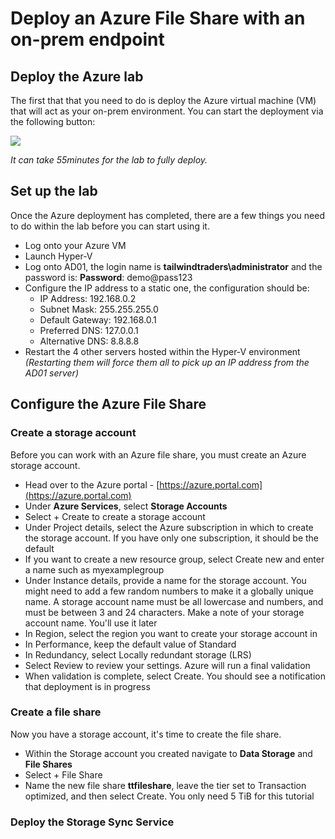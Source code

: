 # Deploy an Azure File Share with an on-prem endpoint

## Deploy the Azure lab

The first that that you need to do is deploy the Azure virtual machine (VM) that will act as your on-prem environment.  You can start the deployment via the following button: 

<a href="https://portal.azure.com/#create/Microsoft.Template/uri/https%3A%2F%2Fraw.githubusercontent.com%2Fweeyin83%2FLab-Deployment-in-Azure%2Fmain%2FVMdeploy.json" target="_blank">
    <img src="http://azuredeploy.net/deploybutton.png"/>
</a>

_It can take 55minutes for the lab to fully deploy._

## Set up the lab

Once the Azure deployment has completed, there are a few things you need to do within the lab before you can start using it. 

* Log onto your Azure VM
* Launch Hyper-V
* Log onto AD01, the login name is **tailwindtraders\administrator** and the password is: **Password**: demo@pass123 
* Configure the IP address to a static one, the configuration should be: 
    - IP Address: 192.168.0.2
    - Subnet Mask: 255.255.255.0
    - Default Gateway: 192.168.0.1
    - Preferred DNS: 127.0.0.1
    - Alternative DNS: 8.8.8.8
* Restart the 4 other servers hosted within the Hyper-V environment _(Restarting them will force them all to pick up an IP address from the AD01 server)_


## Configure the Azure File Share

### Create a storage account

Before you can work with an Azure file share, you must create an Azure storage account.

* Head over to the Azure portal - [https://azure.portal.com](https://azure.portal.com)
* Under **Azure Services**, select **Storage Accounts**
* Select + Create to create a storage account
* Under Project details, select the Azure subscription in which to create the storage account. If you have only one subscription, it should be the default
* If you want to create a new resource group, select Create new and enter a name such as myexamplegroup
* Under Instance details, provide a name for the storage account. You might need to add a few random numbers to make it a globally unique name. A storage account name must be all lowercase and numbers, and must be between 3 and 24 characters. Make a note of your storage account name. You'll use it later
* In Region, select the region you want to create your storage account in
* In Performance, keep the default value of Standard
* In Redundancy, select Locally redundant storage (LRS)
* Select Review to review your settings. Azure will run a final validation
* When validation is complete, select Create. You should see a notification that deployment is in progress

### Create a file share

Now you have a storage account, it's time to create the file share. 

* Within the Storage account you created navigate to **Data Storage** and **File Shares** 
* Select + File Share
* Name the new file share **ttfileshare**, leave the tier set to Transaction optimized, and then select Create. You only need 5 TiB for this tutorial

### Deploy the Storage Sync Service


